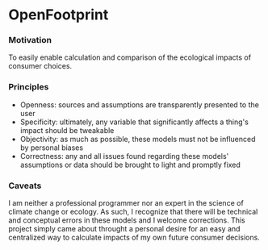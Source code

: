 # OpenFootprint
### Motivation
To easily enable calculation and comparison of the ecological impacts of consumer choices.
### Principles
* Openness: sources and assumptions are transparently presented to the user
* Specificity: ultimately, any variable that significantly affects a thing's impact should be tweakable
* Objectivity: as much as possible, these models must not be influenced by personal biases
* Correctness: any and all issues found regarding these models' assumptions or data should be brought to light and promptly fixed
### Caveats
I am neither a professional programmer nor an expert in the science of climate change or ecology. As such, I recognize that there will be technical and conceptual errors in these models and I welcome corrections. This project simply came about throught a personal desire for an easy and centralized way to calculate impacts of my own future consumer decisions.

